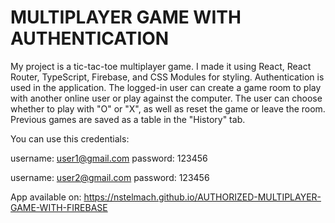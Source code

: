 # MULTIPLAYER GAME WITH AUTHENTICATION

My project is a tic-tac-toe multiplayer game. I made it using React, React Router, TypeScript, Firebase, and CSS Modules for styling. Authentication is used in the application. The logged-in user can create a game room to play with another online user or play against the computer. The user can choose whether to play with "O" or "X", as well as reset the game or leave the room. Previous games are saved as a table in the "History" tab.

You can use this credentials:

username: user1@gmail.com
password: 123456

username: user2@gmail.com
password: 123456

App available on: https://nstelmach.github.io/AUTHORIZED-MULTIPLAYER-GAME-WITH-FIREBASE
